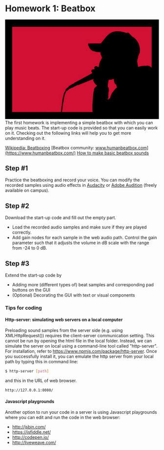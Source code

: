 # Homework 1: Beatbox

![Beatbox](./beatbox.jpg)
The first homework is implementing a simple beatbox with which you can play music beats. The start-up code is provided so that you can easily work on it. Checking out the following links will help you to get more understanding on it.  


[Wikipedia: Beatboxing](https://en.wikipedia.org/wiki/Beatboxing)
[Beatbox community: www.humanbeatbox.com](https://www.humanbeatbox.com/)
[How to make basic beatbox sounds](https://www.youtube.com/watch?v=B6-45rswo0o)

## Step #1 
Practice the beatboxing and record your voice. You can modify the recorded samples using audio effects in [Audacity](http://www.audacityteam.org/) or [Adobe Audition](http://www.adobe.com/kr/products/audition.html) (freely available on campus). 

## Step #2
Download the start-up code and fill out the empty part. 
- Load the recorded audio samples and make sure if they are played correctly.  
- Add gain nodes for each sample in the web audio path. Control the gain parameter such that it adjusts the volume in dB scale with the range from -24 to 0 dB. 

## Step #3
Extend the start-up code by 
- Adding more (different types of) beat samples and corresponding pad buttons on the GUI
- (Optional) Decorating the GUI with text or visual components 


### Tips for coding

#### Http-server: simulating web servers on a local computer

Preloading sound samples from the server side (e.g. using XMLHttpRequest()) requires the client-server communication setting. This cannot be run by opening the html file in the local folder. Instead, we can simulate the server on local using a command-line tool called "http-server". For installation, refer to https://www.npmjs.com/package/http-server. Once you successfully install it, you can emulate the http server from your local path by typing this in command line:
```sh
$ http-server [path]
```
and this in the URL of web browser.
```sh
http://127.0.0.1:8080/ 
```
#### Javascript playgrounds 
Another option to run your code in a server is using Javascript playgrounds where you can edit and run the code in the web browser:
- http://jsbin.com/
- https://jsfiddle.net/
- http://codepen.io/
- http://liveweave.com/
